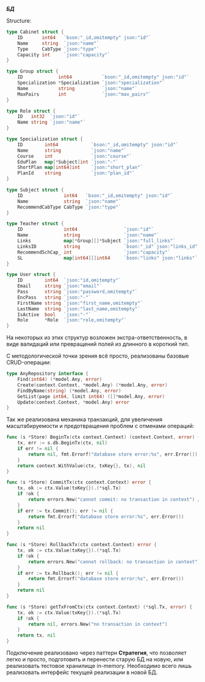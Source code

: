 ***БД***

Structure:

```go
type Cabinet struct {
	ID       int64   `bson:"_id,omitempty" json:"id"`
	Name     string  `json:"name"`
	Type     CabType `json:"type"`
	Capacity int     `json:"capacity"`
}

type Group struct {
	ID             int64           `bson:"_id,omitempty" json:"id"`
	Specialization *Specialization `json:"specialization"`
	Name           string          `json:"name"`
	MaxPairs       int             `json:"max_pairs"`
}

type Role struct {
	ID   int32  `json:"id"`
	Name string `json:"name"`
}

type Specialization struct {
	ID        int64            `bson:"_id,omitempty" json:"id"`
	Name      string           `json:"name"`
	Course    int              `json:"course"`
	EduPlan   map[*Subject]int `json:"-"`
	ShortPlan map[int64]int    `json:"short_plan"`
	PlanId    string           `json:"plan_id"`
}

type Subject struct {
	ID               int64   `bson:"_id,omitempty" json:"id"`
	Name             string  `json:"name"`
	RecommendCabType CabType `json:"type"`
}

type Teacher struct {
	ID               int64                 `json:"id"`
	Name             string                `json:"name"`
	Links            map[*Group][]*Subject `json:"full_links"`
	LinksID          string                `bson:"_id" json:"links_id"`
	RecommendSchCap_ int                   `json:"capacity"`
	SL               map[int64][]int64     `bson:"links" json:"links"`
}

type User struct {
	ID        int64  `json:"id,omitempty"`
	Email     string `json:"email"`
	Pass      string `json:"password,omitempty"`
	EncPass   string `json:"-"`
	FirstName string `json:"first_name,omitempty"`
	LastName  string `json:"last_name,omitempty"`
	IsActive  bool   `json:"-"`
	Role      *Role  `json:"role,omitempty"`
}
```


На некоторых из этих структур возложен экстра-ответственность, в виде валидаций или превращений полей из длинного в короткий тип.

С методологической точки зрения всё просто, реализованы базовые CRUD-операции:

```go
type AnyRepository interface {
	Find(int64) (*model.Any, error)
	Create(context.Context, *model.Any) (*model.Any, error)
	FindByName(string) (*model.Any, error)
	GetList(page int64, limit int64) ([]*model.Any, error)
	Update(context.Context, *model.Any) error
}
```

Так же реализована механика транзакций, для увеличения масштабируемости и предотвращения проблем с  отменами операций:

```go
func (s *Store) BeginTx(ctx context.Context) (context.Context, error) {
	tx, err := s.db.BeginTx(ctx, nil)
	if err != nil {
		return nil, fmt.Errorf("database store error:%s", err.Error())
	}
	return context.WithValue(ctx, txKey{}, tx), nil
}

func (s *Store) CommitTx(ctx context.Context) error {
	tx, ok := ctx.Value(txKey{}).(*sql.Tx)
	if !ok {
		return errors.New("cannot commit: no transaction in context") // TODO: static err
	}
	if err := tx.Commit(); err != nil {
		return fmt.Errorf("database store error:%s", err.Error())
	}
	return nil
}

func (s *Store) RollbackTx(ctx context.Context) error {
	tx, ok := ctx.Value(txKey{}).(*sql.Tx)
	if !ok {
		return errors.New("cannot rollback: no transaction in context") // TODO: static err
	}
	if err := tx.Rollback(); err != nil {
		return fmt.Errorf("database store error:%s", err.Error())
	}
	return nil
}

func (s *Store) getTxFromCtx(ctx context.Context) (*sql.Tx, error) {
	tx, ok := ctx.Value(txKey{}).(*sql.Tx)
	if !ok {
		return nil, errors.New("no transaction in context")
	}
	return tx, nil
}

```

Подключение реализовано через паттерн **Стратегия**, что позволяет легко и просто, подготовить и перенести старую БД на новую, или реализовать тестовое хранилище in-memory. Необходимо всего лишь реализовать интерфейс текущей реализации в новой БД.
